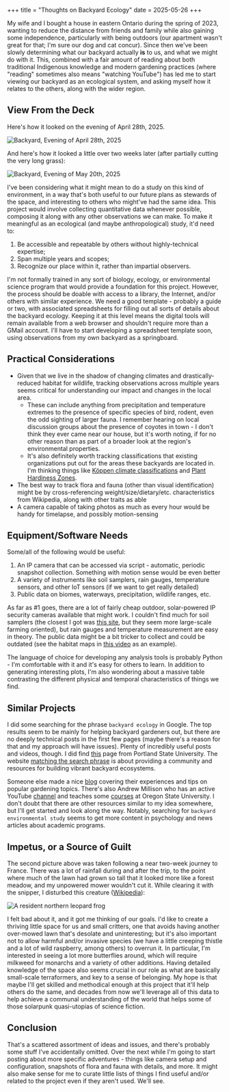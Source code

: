 +++
title = "Thoughts on Backyard Ecology"
date = 2025-05-26
+++

My wife and I bought a house in eastern Ontario during the spring of
2023, wanting to reduce the distance from friends and family while also
gaining some independence, particularly with being outdoors (our
apartment wasn't great for that; I'm sure our dog and cat concur). Since
then we've been slowly determining what our backyard actually **is** to
us, and what we might do with it. This, combined with a fair amount of
reading about both traditional Indigenous knowledge and modern gardening
practices (where "reading" sometimes also means "watching YouTube") has
led me to start viewing our backyard as an ecological system, and asking
myself how it relates to the others, along with the wider region.

## View From the Deck

Here's how it looked on the evening of April 28th, 2025.

![Backyard, Evening of April 28th, 2025](20250428_194706.jpg
"Backyard, Evening of April 28th, 2025")

And here's how it looked a little over two weeks later (after partially
cutting the very long grass):

![Backyard, Evening of May 20th, 2025](20250520_125122.jpg "Backyard, Evening of May 20th, 2025")

I've been considering what it might mean to do a study on this kind of
environment, in a way that's both useful to our future plans as stewards
of the space, and interesting to others who might've had the same idea.
This project would involve collecting quantitative data whenever
possible, composing it along with any other observations we can make.
To make it meaningful as an ecological (and maybe anthropological)
study, it'd need to:

1. Be accessible and repeatable by others without highly-technical
expertise;
2. Span multiple years and scopes;
3. Recognize our place within it, rather than impartial observers.

I'm not formally trained in any sort of biology, ecology, or
environmental science program that would provide a foundation for this
project. However, the process should be doable with access to a library,
the Internet, and/or others with similar experience. We need a good
template - probably a guide or two, with associated spreadsheets for
filling out all sorts of details about the backyard ecology. Keeping it
at this level means the digital tools will remain available from a web
browser and shouldn't require more than a GMail account. I'll have to
start developing a spreadsheet template soon, using observations from my
own backyard as a springboard.

## Practical Considerations

- Given that we live in the shadow of changing climates and
  drastically-reduced habitat for wildlife, tracking observations across
  multiple years seems critical for understanding our impact and changes
  in the local area.
  - These can include anything from precipitation and temperature
    extremes to the presence of specific species of bird, rodent, even
    the odd sighting of larger fauna. I remember hearing on local
    discussion groups about the presence of coyotes in town - I don't
    think they ever came near our house, but it's worth noting, if for
    no other reason than as part of a broader look at the region's
    environmental properties. 
  - It's also definitely worth tracking classifications that existing
    organizations put out for the areas these backyards are located in.
    I'm thinking things like [Köppen climate
    classifications](https://en.wikipedia.org/wiki/K%C3%B6ppen_climate_classification)
    and [Plant Hardiness Zones](https://planthardiness.gc.ca/?m=1).
- The best way to track flora and fauna (other than visual
  identification) might be by cross-referencing weight/size/dietary/etc.
  characteristics from Wikipedia, along with other traits as able
- A camera capable of taking photos as much as every hour would be handy
  for timelapse, and possibly motion-sensing

## Equipment/Software Needs

Some/all of the following would be useful:

1. An IP camera that can be accessed via script - automatic, periodic
snapshot collection. Something with motion sense would be even better
2. A variety of instruments like soil samplers, rain gauges,
temperature sensors, and other IoT sensors (if we want to get really
detailed)
3. Public data on biomes, waterways, precipitation, wildlife ranges,
etc.

As far as #1 goes, there are a lot of fairly cheap outdoor,
solar-powered IP security cameras available that might work. I couldn't
find much for soil samplers (the closest I got was [this
site](https://soiltaxguys.com/lawn-garden/), but they seem more
large-scale farming oriented), but rain gauges and temperature
measurement are easy in theory. The public data might be a bit tricker
to collect and could be outdated (see the habitat maps in [this
video](https://www.youtube.com/watch?v=hprN9oyEM7A&pp=ygUJYXRsYXMgcHJv)
as an example).

The language of choice for developing any analysis tools is probably
Python - I'm comfortable with it and it's easy for others to learn. In
addition to generating interesting plots, I'm also wondering about a
massive table contrasting the different physical and temporal
characteristics of things we find.

## Similar Projects

I did some searching for the phrase `backyard ecology` in Google. The
top results seem to be mainly for helping backyard gardeners out, but
there are no deeply technical posts in the first few pages (maybe
there's a reason for that and my approach will have issues). Plenty of
incredibly useful posts and videos, though. I did find
[this](https://gardenecology.pdx.edu/backyard-ecology/index.html) page
from Portland State University. The website [matching the search
phrase](https://www.backyardecology.net/) is about providing a community
and resources for building vibrant backyard ecosystems.

Someone else made a nice [blog](https://backyardecologist.com/) covering
their experiences and tips on popular gardening topics. There's also
Andrew Millison who has an active YouTube
[channel](https://www.youtube.com/@amillison) and teaches some
[courses](https://horticulture.oregonstate.edu/users/andrew-millison)
at Oregon State University. I don't doubt that there are other resources
similar to my idea somewhere, but I'll get started and look along the
way. Notably, searching for `backyard environmental study` seems to get
more content in psychology and news articles about academic programs.

## Impetus, or a Source of Guilt

The second picture above was taken following a near two-week journey to
France. There was a lot of rainfall during and after the trip, to the
point where much of the lawn had grown so tall that it looked more like
a forest meadow, and my unpowered mower wouldn't cut it. While clearing
it with the snipper, I disturbed this creature
([Wikipedia](https://en.wikipedia.org/wiki/Northern_leopard_frog)):

![A resident northern leopard frog](20250520_120357.jpg "A resident
northern leopard frog")

I felt bad about it, and it got me thinking of our goals. I'd like to
create a thriving little space for us and small critters, one that
avoids having another over-mowed lawn that's desolate and uninteresting;
but it's also important not to allow harmful and/or invasive species (we
have a little creeping thistle and a lot of wild raspberry, among
others) to overrun it. In particular, I'm interested in seeing a lot
more butterflies around, which will require milkweed for monarchs and a
variety of other additions. Having detailed knowledge of the space
also seems crucial in our role as what are basically small-scale
terraformers, and key to a sense of belonging. My hope is that maybe
I'll get skilled and methodical enough at this project that it'll help
others do the same, and decades from now we'll leverage all of this data
to help achieve a communal understanding of the world that helps some of
those solarpunk quasi-utopias of science fiction.

## Conclusion

That's a scattered assortment of ideas and issues, and there's probably
some stuff I've accidentally omitted. 
Over the next while I'm going to start posting about more specific
adventures - things like camera setup and configuration, snapshots of
flora and fauna with details, and more. It might also make sense for me
to curate little lists of things I find useful and/or related to the
project even if they aren't used. We'll see.

